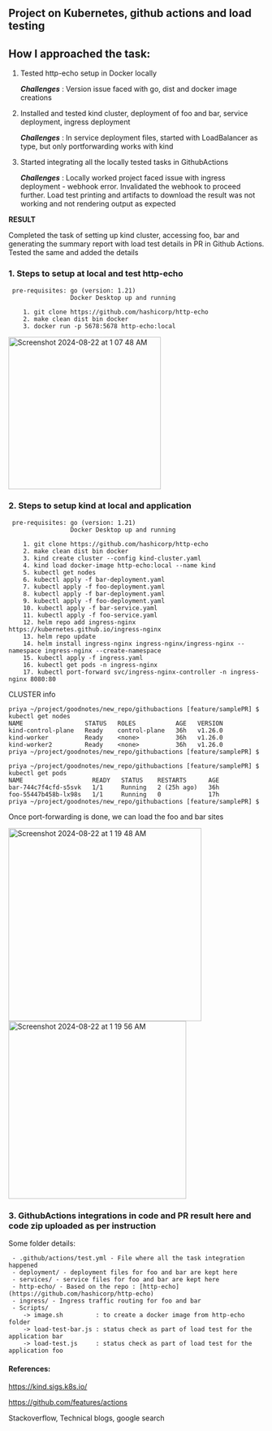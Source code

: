 ## Project on Kubernetes, github actions and load testing

## How I approached the task:
1. Tested http-echo setup in Docker locally
   
   ***Challenges*** : Version issue faced with go, dist and docker image creations

2. Installed and tested kind cluster, deployment of foo and bar, service deployment, ingress deployment

   ***Challenges*** :  In service deployment files, started with LoadBalancer as type, but only portforwarding works with kind

3. Started integrating all the locally tested tasks in GithubActions

   ***Challenges*** :  Locally worked project faced issue with ingress deployment - webhook error. Invalidated the webhook to proceed further. Load test printing and artifacts to download the result was not working and not rendering output as expected


**RESULT** 

Completed the task of setting up kind cluster, accessing foo, bar and generating the summary report with load test details in PR in Github Actions. Tested the same and added the details
   
### 1. Steps to setup at local and test http-echo

     pre-requisites: go (version: 1.21)
                     Docker Desktop up and running
```
    1. git clone https://github.com/hashicorp/http-echo
    2. make clean dist bin docker
    3. docker run -p 5678:5678 http-echo:local
```
       
<img width="300" alt="Screenshot 2024-08-22 at 1 07 48 AM" src="https://github.com/user-attachments/assets/690f59a8-3d1c-49ec-ad8d-c10f240d7147">

### 2. Steps to setup kind at local and application
     pre-requisites: go (version: 1.21)
                     Docker Desktop up and running

```
    1. git clone https://github.com/hashicorp/http-echo
    2. make clean dist bin docker
    3. kind create cluster --config kind-cluster.yaml
    4. kind load docker-image http-echo:local --name kind
    5. kubectl get nodes
    6. kubectl apply -f bar-deployment.yaml
    7. kubectl apply -f foo-deployment.yaml 
    8. kubectl apply -f bar-deployment.yaml 
    9. kubectl apply -f foo-deployment.yaml
    10. kubectl apply -f bar-service.yaml 
    11. kubectl apply -f foo-service.yaml
    12. helm repo add ingress-nginx https://kubernetes.github.io/ingress-nginx
    13. helm repo update
    14. helm install ingress-nginx ingress-nginx/ingress-nginx --namespace ingress-nginx --create-namespace
    15. kubectl apply -f ingress.yaml 
    16. kubectl get pods -n ingress-nginx
    17. kubectl port-forward svc/ingress-nginx-controller -n ingress-nginx 8080:80
```

CLUSTER info
```
priya ~/project/goodnotes/new_repo/githubactions [feature/samplePR] $ kubectl get nodes
NAME                 STATUS   ROLES           AGE   VERSION
kind-control-plane   Ready    control-plane   36h   v1.26.0
kind-worker          Ready    <none>          36h   v1.26.0
kind-worker2         Ready    <none>          36h   v1.26.0
priya ~/project/goodnotes/new_repo/githubactions [feature/samplePR] $
```


```
priya ~/project/goodnotes/new_repo/githubactions [feature/samplePR] $ kubectl get pods
NAME                   READY   STATUS    RESTARTS      AGE
bar-744c7f4cfd-s5svk   1/1     Running   2 (25h ago)   36h
foo-55447b458b-lx98s   1/1     Running   0             17h
priya ~/project/goodnotes/new_repo/githubactions [feature/samplePR] $
```

Once port-forwarding is done, we can load the foo and bar sites

<img width="380" alt="Screenshot 2024-08-22 at 1 19 48 AM" src="https://github.com/user-attachments/assets/89967f8c-c720-4525-bcdd-ff222efb3749">


<img width="350" alt="Screenshot 2024-08-22 at 1 19 56 AM" src="https://github.com/user-attachments/assets/dc3307e9-2af5-40fd-964d-ac691ce3b579">

### 3. GithubActions integrations in code and PR result here and code zip uploaded as per instruction


Some folder details:
```
 - .github/actions/test.yml - File where all the task integration happened
 - deployment/ - deployment files for foo and bar are kept here
 - services/ - service files for foo and bar are kept here
 - http-echo/ - Based on the repo : [http-echo](https://github.com/hashicorp/http-echo)
 - ingress/ - Ingress traffic routing for foo and bar
 - Scripts/
    -> image.sh         : to create a docker image from http-echo folder
    -> load-test-bar.js : status check as part of load test for the application bar
    -> load-test.js     : status check as part of load test for the application foo
```

#### References:
https://kind.sigs.k8s.io/

https://github.com/features/actions

Stackoverflow, Technical blogs, google search
